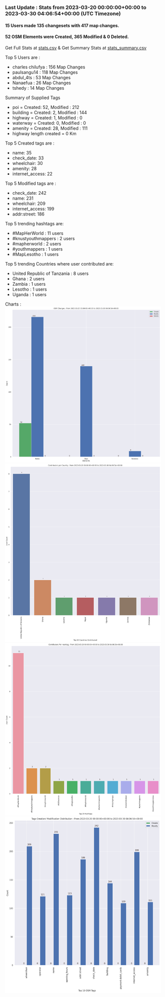 ### Last Update : Stats from 2023-03-20 00:00:00+00:00 to 2023-03-30 04:06:54+00:00 (UTC Timezone)

#### 15 Users made 135 changesets with 417 map changes.
#### 52 OSM Elements were Created, 365 Modified & 0 Deleted.
Get Full Stats at [stats.csv](/stats/mapherworld/Daily/stats.csv)
 & Get Summary Stats at [stats_summary.csv](/stats/mapherworld/Daily/stats_summary.csv)

Top 5 Users are : 
- charles chilufya : 156 Map Changes
- paulsangu14 : 118 Map Changes
- abdul_4ts : 53 Map Changes
- Nanaefua : 26 Map Changes
- tshedy : 14 Map Changes

Summary of Supplied Tags
- poi = Created: 52, Modified : 212
- building = Created: 2, Modified : 144
- highway = Created: 1, Modified : 0
- waterway = Created: 0, Modified : 0
- amenity = Created: 28, Modified : 111
- highway length created = 0 Km


Top 5 Created tags are :
- name: 35
- check_date: 33
- wheelchair: 30
- amenity: 28
- internet_access: 22


Top 5 Modified tags are :
- check_date: 242
- name: 231
- wheelchair: 209
- internet_access: 199
- addr:street: 186


Top 5 trending hashtags are:
- #MapHerWorld : 11 users
- #knustyouthmappers : 2 users
- #mapherworld : 2 users
- #youthmappers : 1 users
- #MapLesotho : 1 users


Top 5 trending Countries where user contributed are:
- United Republic of Tanzania : 8 users
- Ghana : 2 users
- Zambia : 1 users
- Lesotho : 1 users
- Uganda : 1 users


 Charts : 
![Alt text](./stats_osm_changes.png) 
![Alt text](./stats_users_per_country.png) 
![Alt text](./stats_users_per_hashtag.png) 
![Alt text](./stats_tags.png) 
